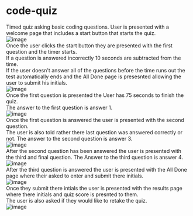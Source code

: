 # code-quiz
Timed quiz asking basic coding questions.
User is presented with a welcome page that includes a start button that starts the quiz.
<br>
![image](https://user-images.githubusercontent.com/82676357/124527122-c1d89780-ddd2-11eb-8da0-a8f9cac5f79a.png)
<br>
Once the user clicks the start button they are presented with the first question and the timer starts.
<br>
If a question is answered incorrectly 10 seconds are subtracted from the time.
<br>
If the user doesn't answer all of the questions before the time runs out the test automatically ends and the All Done page is presesnted allowing the user to submit his initials.
<br>
![image](https://user-images.githubusercontent.com/82676357/124528868-43322900-ddd7-11eb-973e-15ef574d33d5.png)
<br>
Once the first question is presented the User has 75 seconds to finish the quiz.
<br>
The answer to the first question is answer 1.
<br>
![image](https://user-images.githubusercontent.com/82676357/124527294-593dea80-ddd3-11eb-8fe6-3a22e74e6083.png)
<br>
Once the first question is answered the user is presented with the second question.
<br>
The user is also told rather there last question was answered correctly or not.
The answer to the second question is answer 3.
<br>
![image](https://user-images.githubusercontent.com/82676357/124527892-c7cf7800-ddd4-11eb-9893-79b9b9f8c6fb.png)
<br>
After the second question has been answered the user is presented with the third and final question.
The Answer to the third question is answer 4.
<br>
![image](https://user-images.githubusercontent.com/82676357/124528149-7a073f80-ddd5-11eb-8b55-5ce666a17fd3.png)
<br>
After the third question is answered the user is presented with the All Done page where their asked to enter and submit there initials.
<br>
![image](https://user-images.githubusercontent.com/82676357/124528848-344b7680-ddd7-11eb-813e-2e153ffcab65.png)
<br>
Once they submit there intials the user is presented with the results page where there initials and quiz score is presnted to them.
<br>
The user is also asked if they would like to retake the quiz.
<br>
![image](https://user-images.githubusercontent.com/82676357/124529068-b8056300-ddd7-11eb-8eaf-2fd995b6da54.png)


